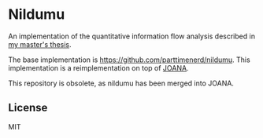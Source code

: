 Nildumu
=======

An implementation of the quantitative information flow analysis described 
in [my master's thesis](https://pp.info.uni-karlsruhe.de/publication.php?id=bechberger18masterarbeit).

The base implementation is https://github.com/parttimenerd/nildumu.
This implementation is a reimplementation on top of [JOANA](https://pp.ipd.kit.edu/projects/joana/).

This repository is obsolete, as nildumu has been merged into JOANA.

License
-------
MIT
